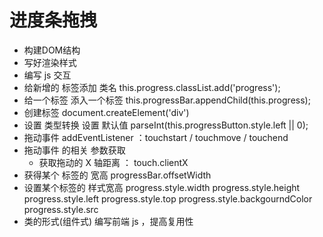 # 进度条拖拽
  - 构建DOM结构
  - 写好渲染样式
  - 编写 js 交互
  - 给新增的 标签添加 类名
     this.progress.classList.add('progress');
  - 给一个标签 添入一个标签 
    this.progressBar.appendChild(this.progress);
  - 创建标签 
     document.createElement('div')
  - 设置 类型转换 设置 默认值
    parseInt(this.progressButton.style.left || 0);
  - 拖动事件 
    addEventListener  ：touchstart / touchmove / touchend 
  - 拖动事件 的相关 参数获取
    - 获取拖动的 X 轴距离 ： touch.clientX
  - 获得某个 标签的 宽高
    progressBar.offsetWidth
  - 设置某个标签的 样式宽高
    progress.style.width progress.style.height
    progress.style.left progress.style.top
    progress.style.backgourndColor  progress.style.src
  - 类的形式(组件式) 编写前端 js ，提高复用性
